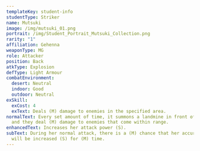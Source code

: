 ```yaml
---
templateKey: student-info
studentType: Striker
name: Mutsuki
image: /img/mutsuki_01.png
portrait: /img/Student_Portrait_Mutsuki_Collection.png
rarity: "1"
affiliation: Gehenna
weaponType: MG
role: Attacker
position: Back
atkType: Explosion
defType: Light Armour
combatEnvironment:
  desert: Neutral
  indoor: Good
  outdoor: Neutral
exSkill:
  exCost: 4
  exText: Deals (M) damage to enemies in the specified area.
normalText: Every set amount of time, it summons a landmine in front of Mutsuki
  and they deal (M) damage to enemies that come within range.
enhancedText: Increases her attack power (S).
subText: During her normal attack, there is a (M) chance that her accuracy rate
  will be increased (S) for (M) time.
---
```

